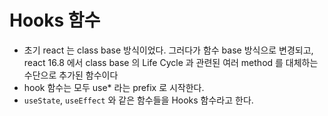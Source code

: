 # Hooks 함수

- 초기 react 는 class base 방식이었다. 그러다가 함수 base 방식으로 변경되고, react 16.8 에서 class base 의 Life Cycle 과 관련된 여러 method 를 대체하는 수단으로 추가된 함수이다
- hook 함수는 모두 use\* 라는 prefix 로 시작한다.
- `useState`, `useEffect` 와 같은 함수들을 Hooks 함수라고 한다.
